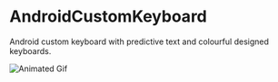 # AndroidCustomKeyboard

Android custom keyboard with predictive text and colourful designed keyboards.

![Animated Gif](keyboard.gif)

